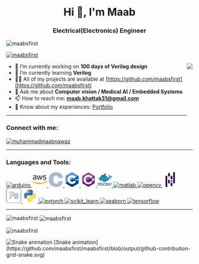 <h1 align="center">Hi 👋, I'm Maab</h1>
<h3 align="center">Electrical(Electronics) Engineer</h3>

<p align="left">
  <img src="https://komarev.com/ghpvc/?username=maabsfirst&label=Profile%20views&color=0e75b6&style=flat" alt="maabsfirst" />
</p>

<p align="left">
  <a href="https://github.com/ryo-ma/github-profile-trophy">
    <img src="https://github-profile-trophy.vercel.app/?username=maabsfirst" alt="maabsfirst" />
  </a>
</p>

<!-- Girl Animation -->
<img align="right" height="150" src="https://i.imgflip.com/65efzo.gif" />

- 🔭 I’m currently working on **100 days of Verilog design**  
- 🌱 I’m currently learning **Verilog**  
- 👨‍💻 All of my projects are available at [https://github.com/maabsfirst](https://github.com/maabsfirst)  
- 💬 Ask me about **Computer vision / Medical AI / Embedded Systems**  
- 📫 How to reach me: **maab.khattak31@gmail.com**  
- 📄 Know about my experiences: [Portfolio](https://maabsfirst.github.io/maabnawaz-me.github.io/)

---

<h3 align="left">Connect with me:</h3>
<p align="left">
  <a href="https://linkedin.com/in/www.linkedin.com/in/muhammadmaabnawaz" target="blank">
    <img align="center" src="https://raw.githubusercontent.com/rahuldkjain/github-profile-readme-generator/master/src/images/icons/Social/linked-in-alt.svg" alt="muhammadmaabnawaz" height="30" width="40" />
  </a>
</p>

---

<h3 align="left">Languages and Tools:</h3>
<p align="left">
  <a href="https://www.arduino.cc/" target="_blank" rel="noreferrer">
    <img src="https://cdn.worldvectorlogo.com/logos/arduino-1.svg" alt="arduino" width="40" height="40"/>
  </a>
  <a href="https://aws.amazon.com" target="_blank" rel="noreferrer">
    <img src="https://raw.githubusercontent.com/devicons/devicon/master/icons/amazonwebservices/amazonwebservices-original-wordmark.svg" alt="aws" width="40" height="40"/>
  </a>
  <a href="https://www.cprogramming.com/" target="_blank" rel="noreferrer">
    <img src="https://raw.githubusercontent.com/devicons/devicon/master/icons/c/c-original.svg" alt="c" width="40" height="40"/>
  </a>
  <a href="https://www.w3schools.com/cpp/" target="_blank" rel="noreferrer">
    <img src="https://raw.githubusercontent.com/devicons/devicon/master/icons/cplusplus/cplusplus-original.svg" alt="cplusplus" width="40" height="40"/>
  </a>
  <a href="https://www.w3schools.com/cs/" target="_blank" rel="noreferrer">
    <img src="https://raw.githubusercontent.com/devicons/devicon/master/icons/csharp/csharp-original.svg" alt="csharp" width="40" height="40"/>
  </a>
  <a href="https://www.docker.com/" target="_blank" rel="noreferrer">
    <img src="https://raw.githubusercontent.com/devicons/devicon/master/icons/docker/docker-original-wordmark.svg" alt="docker" width="40" height="40"/>
  </a>
  <a href="https://www.mathworks.com/" target="_blank" rel="noreferrer">
    <img src="https://upload.wikimedia.org/wikipedia/commons/2/21/Matlab_Logo.png" alt="matlab" width="40" height="40"/>
  </a>
  <a href="https://opencv.org/" target="_blank" rel="noreferrer">
    <img src="https://www.vectorlogo.zone/logos/opencv/opencv-icon.svg" alt="opencv" width="40" height="40"/>
  </a>
  <a href="https://pandas.pydata.org/" target="_blank" rel="noreferrer">
    <img src="https://raw.githubusercontent.com/devicons/devicon/2ae2a900d2f041da66e950e4d48052658d850630/icons/pandas/pandas-original.svg" alt="pandas" width="40" height="40"/>
  </a>
  <a href="https://www.photoshop.com/en" target="_blank" rel="noreferrer">
    <img src="https://raw.githubusercontent.com/devicons/devicon/master/icons/photoshop/photoshop-line.svg" alt="photoshop" width="40" height="40"/>
  </a>
  <a href="https://www.python.org" target="_blank" rel="noreferrer">
    <img src="https://raw.githubusercontent.com/devicons/devicon/master/icons/python/python-original.svg" alt="python" width="40" height="40"/>
  </a>
  <a href="https://pytorch.org/" target="_blank" rel="noreferrer">
    <img src="https://www.vectorlogo.zone/logos/pytorch/pytorch-icon.svg" alt="pytorch" width="40" height="40"/>
  </a>
  <a href="https://scikit-learn.org/" target="_blank" rel="noreferrer">
    <img src="https://upload.wikimedia.org/wikipedia/commons/0/05/Scikit_learn_logo_small.svg" alt="scikit_learn" width="40" height="40"/>
  </a>
  <a href="https://seaborn.pydata.org/" target="_blank" rel="noreferrer">
    <img src="https://seaborn.pydata.org/_images/logo-mark-lightbg.svg" alt="seaborn" width="40" height="40"/>
  </a>
  <a href="https://www.tensorflow.org" target="_blank" rel="noreferrer">
    <img src="https://www.vectorlogo.zone/logos/tensorflow/tensorflow-icon.svg" alt="tensorflow" width="40" height="40"/>
  </a>
</p>

---

<p>
  <img align="left" src="https://github-readme-stats.vercel.app/api/top-langs?username=maabsfirst&show_icons=true&locale=en&layout=compact" alt="maabsfirst" />
</p>

<p>
  &nbsp;<img align="center" src="https://github-readme-stats.vercel.app/api?username=maabsfirst&show_icons=true&locale=en" alt="maabsfirst" />
</p>

<p>
  <img align="center" src="https://github-readme-streak-stats.herokuapp.com/?user=maabsfirst&" alt="maabsfirst" />
</p>

<!-- Snake Contribution Animation -->
<img src="https://raw.githubusercontent.com/maurodesouza/maurodesouza/output/snake.svg" alt="Snake animation" />
[Snake animation](https://github.com/maabsfirst/maabsfirst/blob/output/github-contribution-grid-snake.svg)
